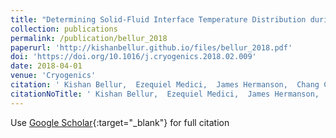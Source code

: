 ```yaml
---
title: "Determining Solid-Fluid Interface Temperature Distribution during Phase Change of Cryogenic Propellants Using Transient Thermal Modeling"
collection: publications
permalink: /publication/bellur_2018
paperurl: 'http://kishanbellur.github.io/files/bellur_2018.pdf'
doi: 'https://doi.org/10.1016/j.cryogenics.2018.02.009'
date: 2018-04-01
venue: 'Cryogenics'
citation: ' Kishan Bellur,  Ezequiel Medici,  James Hermanson,  Chang Choi,  Jeffrey Allen, &quot;Determining Solid-Fluid Interface Temperature Distribution during Phase Change of Cryogenic Propellants Using Transient Thermal Modeling.&quot; <i>Cryogenics</i>, 2018.'
citationNoTitle: ' Kishan Bellur,  Ezequiel Medici,  James Hermanson,  Chang Choi,  Jeffrey Allen,  <i>Cryogenics</i>, 2018.'
---
```

Use [Google Scholar](https://scholar.google.com/scholar?q=Determining+Solid+Fluid+Interface+Temperature+Distribution+during+Phase+Change+of+Cryogenic+Propellants+Using+Transient+Thermal+Modeling){:target="_blank"} for full citation